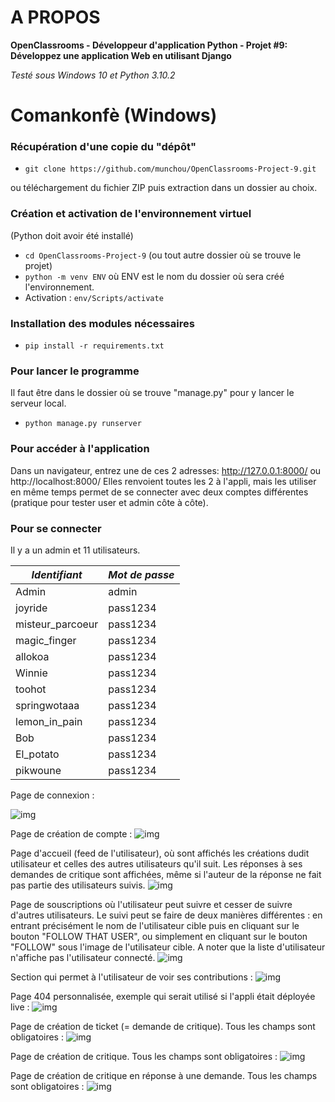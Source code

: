 # A PROPOS

**OpenClassrooms - Développeur d'application Python - Projet #9: Développez une application Web en utilisant Django**

_Testé sous Windows 10 et Python 3.10.2_


# Comankonfè (Windows)
### Récupération d'une copie du "dépôt"

- `git clone https://github.com/munchou/OpenClassrooms-Project-9.git`

ou téléchargement du fichier ZIP puis extraction dans un dossier au choix.

### Création et activation de l'environnement virtuel
(Python doit avoir été installé)
- `cd OpenClassrooms-Project-9` (ou tout autre dossier où se trouve le projet)
- `python -m venv ENV` où ENV est le nom du dossier où sera créé l'environnement.
- Activation : `env/Scripts/activate`
    
### Installation des modules nécessaires

- `pip install -r requirements.txt`

### Pour lancer le programme
Il faut être dans le dossier où se trouve "manage.py" pour y lancer le serveur local.
- `python manage.py runserver`

### Pour accéder à l'application
Dans un navigateur, entrez une de ces 2 adresses:
http://127.0.0.1:8000/ ou http://localhost:8000/
Elles renvoient toutes les 2 à l'appli, mais les utiliser en même temps permet de se connecter avec deux comptes différentes (pratique pour tester user et admin côte à côte).

### Pour se connecter
Il y a un admin et 11 utilisateurs.

| *Identifiant*     | *Mot de passe* |
|-------------------|----------------|
| Admin             |     admin      |
| joyride           |    pass1234    |
| misteur_parcoeur  |    pass1234    |
| magic_finger      |    pass1234    |
| allokoa           |    pass1234    |
| Winnie            |    pass1234    |
| toohot            |    pass1234    |
| springwotaaa      |    pass1234    |
| lemon_in_pain     |    pass1234    |
| Bob               |    pass1234    |
| El_potato         |    pass1234    |
| pikwoune          |    pass1234    |

Page de connexion :

![img](explanations_img/01.png)

Page de création de compte :
![img](explanations_img/02.png)

Page d'accueil (feed de l'utilisateur), où sont affichés les créations dudit utilisateur et celles des autres utilisateurs qu'il suit. Les réponses à ses demandes de critique sont affichées, même si l'auteur de la réponse ne fait pas partie des utilisateurs suivis.
![img](explanations_img/03.png)

Page de souscriptions où l'utilisateur peut suivre et cesser de suivre d'autres utilisateurs. Le suivi peut se faire de deux manières différentes : en entrant précisément le nom de l'utilisateur cible puis en cliquant sur le bouton "FOLLOW THAT USER", ou simplement en cliquant sur le bouton "FOLLOW" sous l'image de l'utilisateur cible. A noter que la liste d'utilisateur n'affiche pas l'utilisateur connecté.
![img](explanations_img/04.png)

Section qui permet à l'utilisateur de voir ses contributions :
![img](explanations_img/05.png)

Page 404 personnalisée, exemple qui serait utilisé si l'appli était déployée live :
![img](explanations_img/06.png)


Page de création de ticket (= demande de critique). Tous les champs sont obligatoires :
![img](explanations_img/07.png)

Page de création de critique. Tous les champs sont obligatoires :
![img](explanations_img/08.png)

Page de création de critique en réponse à une demande. Tous les champs sont obligatoires :
![img](explanations_img/09.png)
